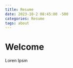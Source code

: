 ```yaml
---
title: Resume
date: 2023-10-2 08:45:00 -500
categories: Resume
tags: about
---
```

# Welcome
Loren Ipsm
